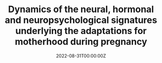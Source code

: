---
title: 'Dynamics of the neural, hormonal and neuropsychological signatures underlying the adaptations for motherhood during pregnancy'
authors:
- Óscar Vilarroya
- Óscar Pozo
- Susanna Carmona
- Reinald Pamplona
date: "2022-08-31T00:00:00Z"
doi: ""
publishDate: "2022-08-31T00:00:00Z"
# Publication type.
# Legend: 0 = Uncategorized; 1 = Conference paper; 2 = Journal article;
# 3 = Preprint / Working Paper; 4 = Report; 5 = Book; 6 = Book section;
# 7 = Thesis; 8 = Patent
publication_types: ["0"]
publication: "Entidad financiadora: 'La Caixa' Banking Foundation"
tags:
- Project
featured: false
links:
- name: 
---